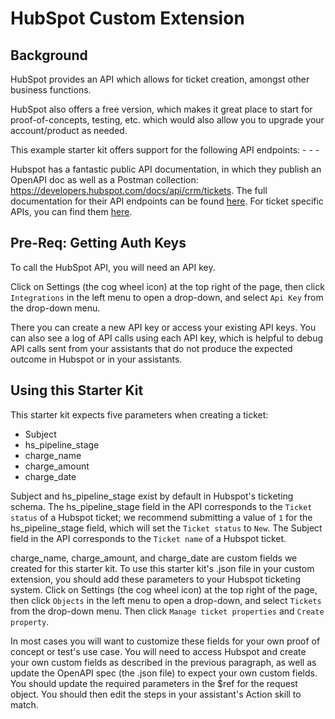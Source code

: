 # HubSpot Custom Extension

## Background
HubSpot provides an API which allows for ticket creation, amongst other business functions.

HubSpot also offers a free version, which makes it great place to start for proof-of-concepts, testing, etc. which would also allow you to upgrade your account/product as needed.

This example starter kit offers support for the following API endpoints:
    - 
    - 
    -   

Hubspot has a fantastic public API documentation, in which they publish an OpenAPI doc as well as a Postman collection: https://developers.hubspot.com/docs/api/crm/tickets. The full documentation for their API endpoints can be found [here](https://api.hubspot.com/api-catalog-public/v1/apis?_ga=2.141533746.1208547948.1639927461-1206602246.1639927461). For ticket specific APIs, you can find them [here](https://api.hubspot.com/api-catalog-public/v1/apis/crm/v3/objects/tickets).


## Pre-Req: Getting Auth Keys
To call the HubSpot API, you will need an API key.

Click on Settings (the cog wheel icon) at the top right of the page, then click `Integrations` in the left menu to open a drop-down, and select `Api Key` from the drop-down menu.

There you can create a new API key or access your existing API keys.  You can also see a log of API calls using each API key, which is helpful to debug API calls sent from your assistants that do not produce the expected outcome in Hubspot or in your assistants.

## Using this Starter Kit

This starter kit expects five parameters when creating a ticket: 
- Subject
- hs_pipeline_stage
- charge_name
- charge_amount
- charge_date

Subject and hs_pipeline_stage exist by default in Hubspot's ticketing schema.  The hs_pipeline_stage field in the API corresponds to the `Ticket status` of a Hubspot ticket; we recommend submitting a value of `1` for the hs_pipeline_stage field, which will set the `Ticket status` to `New`.  The Subject field in the API corresponds to the `Ticket name` of a Hubspot ticket.

charge_name, charge_amount, and charge_date are custom fields we created for this starter kit.  To use this starter kit's .json file in your custom extension, you should add these parameters to your Hubspot ticketing system.  Click on Settings (the cog wheel icon) at the top right of the page, then click `Objects` in the left menu to open a drop-down, and select `Tickets` from the drop-down menu.  Then click `Manage ticket properties` and `Create property`.  

In most cases you will want to customize these fields for your own proof of concept or test's use case. You will need to access Hubspot and create your own custom fields as described in the previous paragraph, as well as update the OpenAPI spec (the .json file) to expect your own custom fields. You should update the required parameters in the $ref for the request object. You should then edit the steps in your assistant's Action skill to match.

